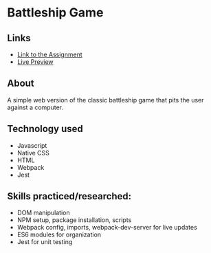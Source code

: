 # Battleship Game

## Links
- [Link to the Assignment](https://www.theodinproject.com/lessons/javascript-battleship)
- [Live Preview](https://ewoknock.github.io/odin-javascript-projects/battleship/dist/index.html)

## About
A simple web version of the classic battleship game that pits the user against a computer. 

## Technology used
- Javascript
- Native CSS
- HTML
- Webpack
- Jest

## Skills practiced/researched:
- DOM manipulation
- NPM setup, package installation, scripts
- Webpack config, imports, webpack-dev-server for live updates
- ES6 modules for organization
- Jest for unit testing